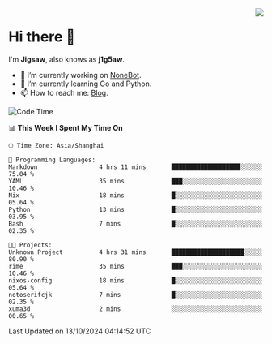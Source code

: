 <a href="#">
  <img align="right" src="https://github-readme-stats.vercel.app/api?username=j1g5awi&count_private=true&show_icons=true&title_color=80070B&text_color=B3B3B3&bg_color=212121&icon_color=80070B" />
</a>

# Hi there 👋

I'm **Jigsaw**, also knows as **j1g5aw**.

- 🔭 I’m currently working on [NoneBot](https://github.com/nonebot).
- 🌱 I’m currently learning Go and Python.
- 📫 How to reach me: [Blog](https://blog.maddestroyer.xyz/).

<!--START_SECTION:waka-->
![Code Time](http://img.shields.io/badge/Code%20Time-1%2C769%20hrs%2041%20mins-blue)

📊 **This Week I Spent My Time On** 

```text
🕑︎ Time Zone: Asia/Shanghai

💬 Programming Languages: 
Markdown                 4 hrs 11 mins       ███████████████████░░░░░░   75.04 % 
YAML                     35 mins             ███░░░░░░░░░░░░░░░░░░░░░░   10.46 % 
Nix                      18 mins             █░░░░░░░░░░░░░░░░░░░░░░░░   05.64 % 
Python                   13 mins             █░░░░░░░░░░░░░░░░░░░░░░░░   03.95 % 
Bash                     7 mins              █░░░░░░░░░░░░░░░░░░░░░░░░   02.35 % 

🐱‍💻 Projects: 
Unknown Project          4 hrs 31 mins       ████████████████████░░░░░   80.90 % 
rime                     35 mins             ███░░░░░░░░░░░░░░░░░░░░░░   10.46 % 
nixos-config             18 mins             █░░░░░░░░░░░░░░░░░░░░░░░░   05.64 % 
notoserifcjk             7 mins              █░░░░░░░░░░░░░░░░░░░░░░░░   02.35 % 
xuma3d                   2 mins              ░░░░░░░░░░░░░░░░░░░░░░░░░   00.65 % 
```


 Last Updated on 13/10/2024 04:14:52 UTC
<!--END_SECTION:waka-->
